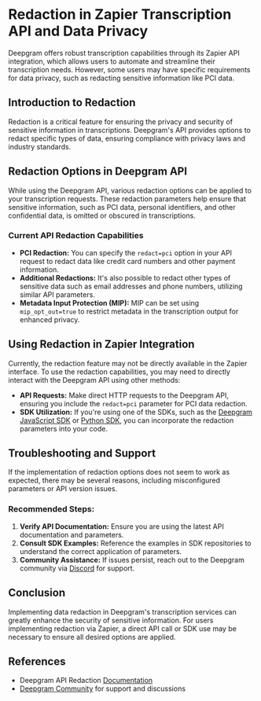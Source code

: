 # Redaction in Zapier Transcription API and Data Privacy

Deepgram offers robust transcription capabilities through its Zapier API integration, which allows users to automate and streamline their transcription needs. However, some users may have specific requirements for data privacy, such as redacting sensitive information like PCI data.

## Introduction to Redaction

Redaction is a critical feature for ensuring the privacy and security of sensitive information in transcriptions. Deepgram's API provides options to redact specific types of data, ensuring compliance with privacy laws and industry standards.

## Redaction Options in Deepgram API

While using the Deepgram API, various redaction options can be applied to your transcription requests. These redaction parameters help ensure that sensitive information, such as PCI data, personal identifiers, and other confidential data, is omitted or obscured in transcriptions.

### Current API Redaction Capabilities
- **PCI Redaction:** You can specify the `redact=pci` option in your API request to redact data like credit card numbers and other payment information.
- **Additional Redactions:** It's also possible to redact other types of sensitive data such as email addresses and phone numbers, utilizing similar API parameters.
- **Metadata Input Protection (MIP):** MIP can be set using `mip_opt_out=true` to restrict metadata in the transcription output for enhanced privacy.

## Using Redaction in Zapier Integration

Currently, the redaction feature may not be directly available in the Zapier interface. To use the redaction capabilities, you may need to directly interact with the Deepgram API using other methods:

- **API Requests:** Make direct HTTP requests to the Deepgram API, ensuring you include the `redact=pci` parameter for PCI data redaction.
- **SDK Utilization:** If you're using one of the SDKs, such as the [Deepgram JavaScript SDK](https://github.com/deepgram/deepgram-js-sdk) or [Python SDK](https://github.com/deepgram/deepgram-python-sdk), you can incorporate the redaction parameters into your code.

## Troubleshooting and Support

If the implementation of redaction options does not seem to work as expected, there may be several reasons, including misconfigured parameters or API version issues. 

### Recommended Steps:
1. **Verify API Documentation:** Ensure you are using the latest API documentation and parameters.
2. **Consult SDK Examples:** Reference the examples in SDK repositories to understand the correct application of parameters.
3. **Community Assistance:** If issues persist, reach out to the Deepgram community via [Discord](https://discord.gg/deepgram) for support.

## Conclusion

Implementing data redaction in Deepgram's transcription services can greatly enhance the security of sensitive information. For users implementing redaction via Zapier, a direct API call or SDK use may be necessary to ensure all desired options are applied.

## References
- Deepgram API Redaction [Documentation](https://developers.deepgram.com/docs/text-intelligence)
- [Deepgram Community](https://discord.gg/deepgram) for support and discussions